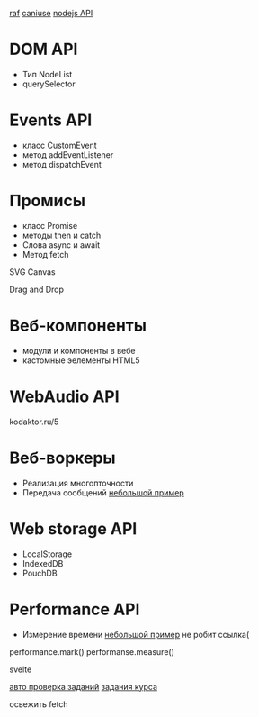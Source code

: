 
[raf](https:/www.kodaktor.ru/raf)
[caniuse](https:/www.caniuse.com)
[nodejs API](https:/www.nodejs.org/api)

# DOM API

+ Тип NodeList
+ querySelector

# Events API

+ класс CustomEvent
+ метод addEventListener
+ метод dispatchEvent

# Промисы

+ класс Promise
+ методы then  и catch
+ Слова async и await
+ Метод fetch

SVG Canvas

Drag and Drop

# Веб-компоненты

+ модули и компоненты в вебе
+ кастомные эелементы HTML5

# WebAudio API

kodaktor.ru/5

# Веб-воркеры

+ Реализация многопточности
+ Передача сообщений
[небольшой пример](https:/www.kodaktor.ru/blocking)

# Web storage API

+ LocalStorage
+ IndexedDB
+ PouchDB

# Performance API
+ Измерение времени 
[небольшой пример](https:/www.kodaktor.ru/?!click=4d242) не робит ссылка(

performance.mark()
performanse.measure()

svelte

[авто проверка заданий](https:/www.node-server.online/r)
  [задания курса](https:/www.kodaktor.ru/herzen_tasks_2019)

освежить fetch